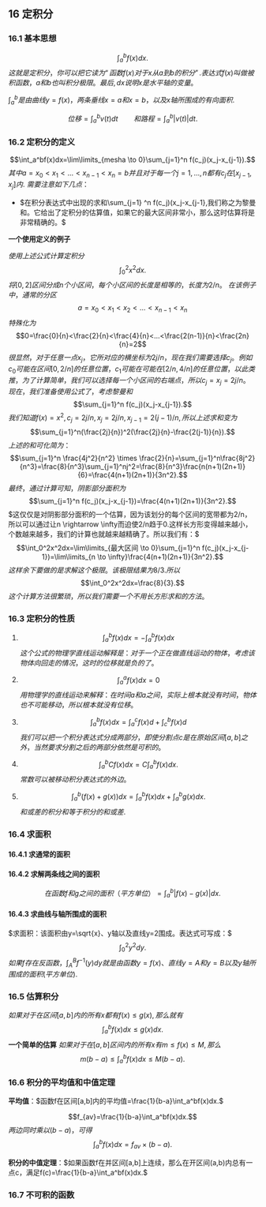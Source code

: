 <script type="text/javascript" src="http://cdn.mathjax.org/mathjax/latest/MathJax.js?config=TeX-AMS-MML_HTMLorMML"></script>
<script type="text/x-mathjax-config">
    MathJax.Hub.Config({ tex2jax: {inlineMath: [['$', '$']]}, messageStyle: "none" });
</script>


## 16 定积分
### 16.1 基本思想
$$\int_a ^bf(x)dx.$$
$这就是定积分，你可以把它读为“函数f(x)对于x从a到b的积分”.表达式f(x)叫做被积函数，a和b也叫积分极限。最后,dx说明x是水平轴的变量。$

$\int_a ^b是由曲线y=f(x)，两条垂线x=a和x=b，以及x轴所围成的有向面积.$

$$位移=\int_a^bv(t)dt \qquad 和 路程=\int_a^b|v(t)|dt.$$
### 16.2 定积分的定义
$$\int_a^bf(x)dx=\lim\limits_{mesha \to 0}\sum_{j=1}^n f(c_j)(x_j-x_{j-1}).$$
$其中a=x_0<x_1<...<x_{n-1}<x_n=b并且对于每一个j=1,...,n都有c_j在[x_{j-1},x_j]内.$
$需要注意如下几点：$
- $在积分表达式中出现的求和\sum_{j=1} ^n f(c_j)(x_j-x_{j-1},我们称之为黎曼和。它给出了定积分的估算值，如果它的最大区间非常小，那么这时估算将是非常精确的。$

**一个使用定义的例子**

$使用上述公式计算定积分$
$$\int_0^2x^2dx.$$
$将[0,2]区间分成n个小区间，每个小区间的长度是相等的，长度为2/n。$
$在该例子中，通常的分区$
$$a=x_0<x_1<x_2<...<x_{n-1}<x_n$$
$特殊化为$
$$0=\frac{0}{n}<\frac{2}{n}<\frac{4}{n}<...<\frac{2(n-1)}{n}<\frac{2n}{n}=2$$
$很显然，对于任意一点x_j，它所对应的横坐标为2j/n，现在我们需要选择c_j。例如c_0可能在区间[0,2/n]的任意位置，c_1可能在可能在[2/n,4/n]的任意位置，以此类推，为了计算简单，我们可以选择每一个小区间的右端点，所以c_j=x_j=2j/n。$
$现在，我们准备使用公式了，考虑黎曼和$
$$\sum_{j=1}^n f(c_j)(x_j-x_{j-1}).$$
$我们知道f(x)=x^2,c_j=2j/n,x_j=2j/n,x_{j-1}=2(j-1)/n,所以上述求和变为$
$$\sum_{j=1}^n(\frac{2j}{n})^2(\frac{2j}{n}-\frac{2(j-1)}{n}).$$
$上述的和可化简为：$
$$\sum_{j=1}^n \frac{4j^2}{n^2} \times \frac{2}{n}=\sum_{j=1}^n\frac{8j^2}{n^3}=\frac{8}{n^3}\sum_{j=1}^nj^2=\frac{8}{n^3}\frac{n(n+1)(2n+1)}{6}=\frac{4(n+1)(2n+1)}{3n^2}.$$
$最终，通过计算可知，阴影部分面积为$
$$\sum_{j=1}^n f(c_j)(x_j-x_{j-1})=\frac{4(n+1)(2n+1)}{3n^2}.$$
$这仅仅是对阴影部分面积的一个估算，因为该划分的每个区间的宽带都为2/n，所以可以通过让n \rightarrow \infty而迫使2/n趋于0.这样长方形变得越来越小，个数越来越多，我们的计算也就越来越精确了。所以我们有：$
$$\int_0^2x^2dx=\lim\limits_{最大区间 \to 0}\sum_{j=1}^n f(c_j)(x_j-x_{j-1})=\lim\limits_{n \to \infty}\frac{4(n+1)(2n+1)}{3n^2}.$$
$这样余下要做的是求解这个极限。该极限结果为8/3.所以$
$$\int_0^2x^2dx=\frac{8}{3}.$$
$这个计算方法很繁琐，所以我们需要一个不用长方形求和的方法。$
### 16.3 定积分的性质
1. $$\int_a^bf(x)dx=-\int_a^bf(x)dx$$
$这个公式的物理学直线运动解释是：对于一个正在做直线运动的物体，考虑该物体向回走的情况，这时的位移就是负的了。$


2. $$\int_a^af(x)dx=0$$
$用物理学的直线运动来解释：在时间a和a之间，实际上根本就没有时间，物体也不可能移动，所以根本就没有位移。$


3. $$\int_a^bf(x)dx=\int_a^cf(x)d+\int_c^bf(x)d$$
$我们可以把一个积分表达式分成两部分，即使分割点c是在原始区间[a,b]之外，当然要求分割之后的两部分依然是可积的。$

4. $$\int_a^bCf(x)dx=C\int_a^bf(x)dx.$$
$常数可以被移动积分表达式的外边。$

5. $$\int_a^b(f(x)+g(x))dx=\int_a^bf(x)dx+\int_a^bg(x)dx.$$
$和或差的积分和等于积分的和或差.$
### 16.4 求面积
#### 16.4.1 求通常的面积
#### 16.4.2 求解两条线之间的面积
$$在函数f和g之间的面积（平方单位）=\int_a^b|f(x)-g(x)|dx.$$
#### 16.4.3 求曲线与轴所围成的面积

$求面积：该面积由y=\sqrt{x}、y轴以及直线y=2围成。表达式可写成：$
$$\int_0^2y^2dy.$$
$如果f存在反函数，\int_A^Bf^{-1}(y)dy就是由函数y=f(x)、直线y=A和y=B以及y轴所围成的面积(平方单位).$
### 16.5 估算积分
$如果对于在区间[a,b]内的所有x都有f(x)\leq g(x),那么就有$
$$\int_a^bf(x)dx \leq g(x)dx.$$
**一个简单的估算**
$如果对于在[a,b]区间内的所有x有m  \leq f(x)\leq M,那么$
$$m(b-a)\leq \int_a^bf(x)dx\leq M(b-a).$$
### 16.6 积分的平均值和中值定理

**平均值**：$函数f在区间[a,b]内的平均值=\frac{1}{b-a}\int_a^bf(x)dx.$

$$f_{av}=\frac{1}{b-a}\int_a^bf(x)dx.$$
$两边同时乘以(b-a)，可得$
$$\int_a^bf(x)dx=f_{av} \times (b-a).$$

**积分的中值定理**：$如果函数f在并区间[a,b]上连续，那么在开区间(a,b)内总有一点c，满足f(c)=\frac{1}{b-a}\int_a^bf(x)dx.$

### 16.7 不可积的函数